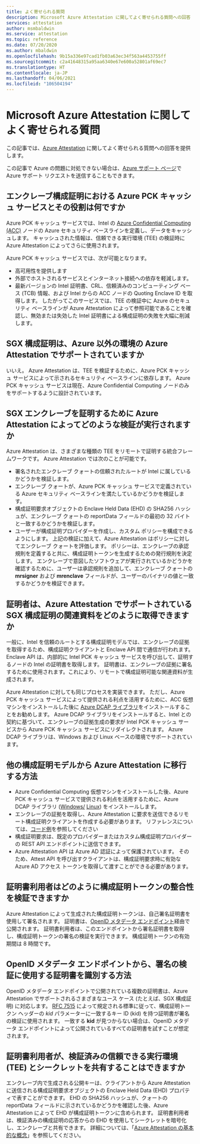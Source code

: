 ```yaml
---
title: よく寄せられる質問
description: Microsoft Azure Attestation に関してよく寄せられる質問への回答
services: attestation
author: msmbaldwin
ms.service: attestation
ms.topic: reference
ms.date: 07/20/2020
ms.author: mbaldwin
ms.openlocfilehash: 9b15a336e97cad1fb03a63ec34f563a4453755ff
ms.sourcegitcommit: c2a41648315a95aa6340e67e600a52801af69ec7
ms.translationtype: HT
ms.contentlocale: ja-JP
ms.lasthandoff: 04/06/2021
ms.locfileid: "106504194"
---
```

# <a name="frequently-asked-questions-for-microsoft-azure-attestation"></a>Microsoft Azure Attestation に関してよく寄せられる質問

この記事では、[Azure Attestation](overview.md) に関してよく寄せられる質問への回答を提供します。

この記事で Azure の問題に対処できない場合は、[Azure サポート ページ](https://azure.microsoft.com/support/options/)で Azure サポート リクエストを送信することもできます。

## <a name="what-is-azure-pck-caching-service-and-its-role-in-enclave-attestation"></a>エンクレーブ構成証明における Azure PCK キャッシュ サービスとその役割は何ですか

Azure PCK キャッシュ サービスでは、Intel の [Azure Confidential Computing (ACC)](../confidential-computing/overview.md) ノードの Azure セキュリティ ベースラインを定義し、データをキャッシュします。 キャッシュされた情報は、信頼できる実行環境 (TEE) の検証時に Azure Attestation によってさらに使用されます。  

Azure PCK キャッシュ サービスでは、次が可能となります。
   - 高可用性を提供します 
   - 外部でホストされるサービスとインターネット接続への依存を軽減します。
   - 最新バージョンの Intel 証明書、CRL、信頼済みのコンピューティング ベース (TCB) 情報、および Intel からの ACC ノードの Quoting Enclave ID を取得します。 したがってこのサービスでは、TEE の検証中に Azure のセキュリティ ベースラインが Azure Attestation によって参照可能であることを確認し、無効または失効した Intel 証明書による構成証明の失敗を大幅に削減します。  

## <a name="is-sgx-attestation-supported-by-azure-attestation-in-non-azure-environments"></a>SGX 構成証明は、Azure 以外の環境の Azure Attestation でサポートされていますか

いいえ。 Azure Attestation は、TEE を検証するために、Azure PCK キャッシュ サービスによって示されるセキュリティ ベースラインに依存します。 Azure PCK キャッシュ サービスは現在、Azure Confidential Computing ノードのみをサポートするように設計されています。 

## <a name="what-validations-does-azure-attestation-perform-for-attesting-sgx-enclaves"></a>SGX エンクレーブを証明するために Azure Attestation によってどのような検証が実行されますか

Azure Attestation は、さまざまな種類の TEE をリモートで証明する統合フレームワークです。 Azure Attestation では次のことが可能です。

   - 署名されたエンクレーブ クォートの信頼されたルートが Intel に属しているかどうかを検証します。
   - エンクレーブ クォートが、Azure PCK キャッシュ サービスで定義されている Azure セキュリティ ベースラインを満たしているかどうかを検証します。
   - 構成証明要求オブジェクトの Enclave Held Data (EHD) の SHA256 ハッシュが、エンクレーブ クォートの reportData フィールドの最初の 32 バイトと一致するかどうかを検証します。
   - ユーザーが構成証明プロバイダーを作成し、カスタム ポリシーを構成できるようにします。 上記の検証に加えて、Azure Attestation はポリシーに対してエンクレーブ クォートを評価します。 ポリシーは、エンクレーブの承認規則を定義すると共に、構成証明トークンを生成するための発行規則を決定します。 エンクレーブで意図したソフトウェアが実行されているかどうかを確認するために、ユーザーは承認規則を追加して、エンクレーブ クォートの **mrsigner** および **mrenclave** フィールドが、ユーザーのバイナリの値と一致するかどうかを検証できます。

## <a name="how-can-a-verifier-obtain-the-collateral-for-sgx-attestation-supported-by-azure-attestation"></a>証明者は、Azure Attestation でサポートされている SGX 構成証明の関連資料をどのように取得できますか

一般に、Intel を信頼のルートとする構成証明モデルでは、エンクレーブの証拠を取得するため、構成証明クライアントと Enclave API 間で通信が行われます。 Enclave API は、内部的に Intel PCK キャッシュ サービスを呼び出して、証明するノードの Intel の証明書を取得します。 証明書は、エンクレーブの証拠に署名するために使用されます。これにより、リモートで構成証明可能な関連資料が生成されます。  

Azure Attestation に対しても同じプロセスを実装できます。 ただし、Azure PCK キャッシュ サービスによって提供される利点を活用するために、ACC 仮想マシンをインストールした後に [Azure DCAP ライブラリ](https://www.nuget.org/packages/Microsoft.Azure.DCAP)をインストールすることをお勧めします。 Azure DCAP ライブラリをインストールすると、Intel との契約に基づいて、エンクレーブの証拠生成の要求が Intel PCK キャッシュ サービスから Azure PCK キャッシュ サービスにリダイレクトされます。 Azure DCAP ライブラリは、Windows および Linux ベースの環境でサポートされています。

## <a name="how-to-shift-to-azure-attestation-from-other-attestation-models"></a>他の構成証明モデルから Azure Attestation に移行する方法

- Azure Confidential Computing 仮想マシンをインストールした後、Azure PCK キャッシュ サービスで提供される利点を活用するために、Azure DCAP ライブラリ ([Windows/](https://www.nuget.org/packages/Microsoft.Azure.DCAP/) [Linux](https://packages.microsoft.com/ubuntu/18.04/prod/pool/main/a/az-dcap-client/)) をインストールします。
- エンクレーブの証拠を取得し、Azure Attestation に要求を送信できるリモート構成証明クライアントを作成する必要があります。 リファレンスについては、[コード例](/samples/browse/?expanded=azure&terms=attestation)を参照してください 
- 構成証明要求は、既定のプロバイダーまたはカスタム構成証明プロバイダーの REST API エンドポイントに送信できます。 
- Azure Attestation API は Azure AD 認証によって保護されています。 そのため、Attest API を呼び出すクライアントは、構成証明要求時に有効な Azure AD アクセス トークンを取得して渡すことができる必要があります。 

## <a name="how-can-the-relying-party-verify-the-integrity-of-attestation-token"></a>証明書利用者はどのように構成証明トークンの整合性を検証できますか

Azure Attestation によって生成された構成証明トークンは、自己署名証明書を使用して署名されます。 証明書は、[OpenID メタデータ エンドポイント](/rest/api/attestation/metadataconfiguration/get)経由で公開されます。 証明書利用者は、このエンドポイントから署名証明書を取得し、構成証明トークンの署名の検証を実行できます。 構成証明トークンの有効期間は 8 時間です。 

## <a name="how-to-identify-the-certificate-to-be-used-for-signature-verification-from-the-openid-metadata-endpoint"></a>OpenID メタデータ エンドポイントから、署名の検証に使用する証明書を識別する方法

OpenID メタデータ エンドポイントで公開されている複数の証明書は、Azure Attestation でサポートされるさまざまなユース ケース (たとえば、SGX 構成証明) に対応します。 [RFC 7515](https://tools.ietf.org/html/rfc7515) によって規定される標準に従って、構成証明トークン ヘッダーの *kid* パラメーターに一致するキー ID (kid) を持つ証明書が署名の検証に使用されます。 一致する **kid** が見つからない場合は、OpenID メタデータ エンドポイントによって公開されているすべての証明書を試すことが想定されます。

## <a name="is-it-possible-for-the-relying-party-to-share-secrets-with-the-validated-trusted-execution-environments-tees"></a>証明書利用者が、検証済みの信頼できる実行環境 (TEE) とシークレットを共有することはできますか

エンクレーブ内で生成される公開キーは、クライアントから Azure Attestation に送信される構成証明要求オブジェクトの Enclave Held Data (EHD) プロパティで表すことができます。 EHD の SHA256 ハッシュが、クォートの reportData フィールドに示されているかどうかを確認した後、Azure Attestation によって EHD が構成証明トークンに含められます。 証明書利用者は、検証済みの構成証明の応答からの EHD を使用してシークレットを暗号化し、エンクレーブと共有できます。 詳細については、「[Azure Attestation の基本的な概念](basic-concepts.md)」を参照してください。
